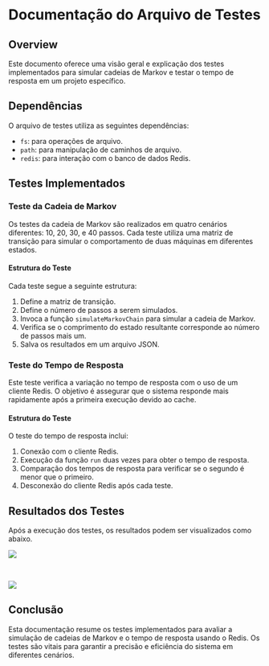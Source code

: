 # Documentação do Arquivo de Testes

## Overview

Este documento oferece uma visão geral e explicação dos testes implementados para simular cadeias de Markov e testar o tempo de resposta em um projeto específico.

## Dependências

O arquivo de testes utiliza as seguintes dependências:

- `fs`: para operações de arquivo.
- `path`: para manipulação de caminhos de arquivo.
- `redis`: para interação com o banco de dados Redis.

## Testes Implementados

### Teste da Cadeia de Markov

Os testes da cadeia de Markov são realizados em quatro cenários diferentes: 10, 20, 30, e 40 passos. Cada teste utiliza uma matriz de transição para simular o comportamento de duas máquinas em diferentes estados.

#### Estrutura do Teste

Cada teste segue a seguinte estrutura:

1. Define a matriz de transição.
2. Define o número de passos a serem simulados.
3. Invoca a função `simulateMarkovChain` para simular a cadeia de Markov.
4. Verifica se o comprimento do estado resultante corresponde ao número de passos mais um.
5. Salva os resultados em um arquivo JSON.

### Teste do Tempo de Resposta

Este teste verifica a variação no tempo de resposta com o uso de um cliente Redis. O objetivo é assegurar que o sistema responde mais rapidamente após a primeira execução devido ao cache.

#### Estrutura do Teste

O teste do tempo de resposta inclui:

1. Conexão com o cliente Redis.
2. Execução da função `run` duas vezes para obter o tempo de resposta.
3. Comparação dos tempos de resposta para verificar se o segundo é menor que o primeiro.
4. Desconexão do cliente Redis após cada teste.

## Resultados dos Testes

Após a execução dos testes, os resultados podem ser visualizados como abaixo. 

![](../../assets/result_test_novo.png)

</br>

![](../../assets/result_geral.png)

## Conclusão

Esta documentação resume os testes implementados para avaliar a simulação de cadeias de Markov e o tempo de resposta usando o Redis. Os testes são vitais para garantir a precisão e eficiência do sistema em diferentes cenários.
